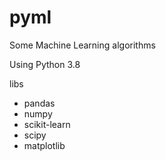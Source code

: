 # pyml
Some Machine Learning algorithms

Using Python 3.8

libs

- pandas
- numpy
- scikit-learn
- scipy
- matplotlib